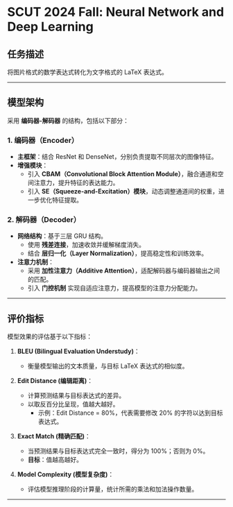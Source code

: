 # **SCUT 2024 Fall: Neural Network and Deep Learning**

## **任务描述**
将图片格式的数学表达式转化为文字格式的 LaTeX 表达式。

---

## **模型架构**

采用 **编码器-解码器** 的结构，包括以下部分：

### **1. 编码器（Encoder）**
- **主框架**：结合 ResNet 和 DenseNet，分别负责提取不同层次的图像特征。
- **增强模块**：
  - 引入 **CBAM（Convolutional Block Attention Module）**，融合通道和空间注意力，提升特征的表达能力。
  - 引入 **SE（Squeeze-and-Excitation）模块**，动态调整通道间的权重，进一步优化特征提取。

### **2. 解码器（Decoder）**
- **网络结构**：基于三层 GRU 结构。
  - 使用 **残差连接**，加速收敛并缓解梯度消失。
  - 结合 **层归一化（Layer Normalization）**，提高稳定性和训练效率。
- **注意力机制**：
  - 采用 **加性注意力（Additive Attention）**，适配解码器与编码器输出之间的匹配。
  - 引入 **门控机制** 实现自适应注意力，提高模型的注意力分配能力。

---

## **评价指标**

模型效果的评估基于以下指标：

1. **BLEU (Bilingual Evaluation Understudy)**：
   - 衡量模型输出的文本质量，与目标 LaTeX 表达式的相似度。

2. **Edit Distance (编辑距离)**：
   - 计算预测结果与目标表达式的差异。
   - 以取反百分比呈现，值越大越好。
     - 示例：Edit Distance = 80%，代表需要修改 20% 的字符以达到目标表达式。

3. **Exact Match (精确匹配)**：
   - 当预测结果与目标表达式完全一致时，得分为 100%；否则为 0%。
   - **目标**：值越高越好。

4. **Model Complexity (模型复杂度)**：
   - 评估模型推理阶段的计算量，统计所需的乘法和加法操作数量。

---
